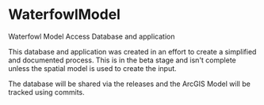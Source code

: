 # WaterfowlModel
Waterfowl Model Access Database and application

This database and application was created in an effort to create a simplified and documented process.
This is in the beta stage and isn't complete unless the spatial model is used to create the input.

The database will be shared via the releases and the ArcGIS Model will be tracked using commits.
